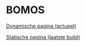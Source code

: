 # BOMOS

[Dynamische pagina (actueel)](https://Logius-standaarden.github.io/BOMOS/index.html)

[Statische pagina (laatste build)](https://Logius-standaarden.github.io/BOMOS/snapshot.html)
